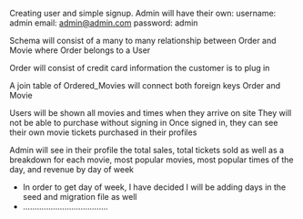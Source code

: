 Creating user and simple signup. Admin will have their own:
username: admin
email: admin@admin.com
password: admin

Schema will consist of a many to many relationship between Order and Movie where Order belongs to a User

Order will consist of credit card information the customer is to plug in

A join table of Ordered_Movies will connect both foreign keys
Order and Movie 
  
    
Users will be shown all movies and times when they arrive on site
They will not be able to purchase without signing in
Once signed in, they can see their own movie tickets purchased in their profiles

Admin will see in their profile the total sales, total tickets sold
as well as a breakdown for each movie, most popular movies, most popular times of the day, and revenue by day of week
- In order to get day of week, I have decided I will be adding days in the seed and migration file as well
- .....................................